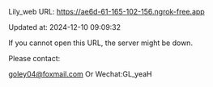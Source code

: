 Lily_web URL: https://ae6d-61-165-102-156.ngrok-free.app

Updated at: 2024-12-10 09:09:32

If you cannot open this URL, the server might be down.

Please contact: 

goley04@foxmail.com Or Wechat:GL_yeaH